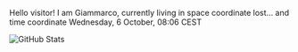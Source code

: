 Hello visitor! I am Giammarco, currently living in space coordinate lost... and time coordinate Wednesday, 6 October, 08:06 CEST

![GitHub Stats](https://github-readme-stats.vercel.app/api?username=grcasanova)
